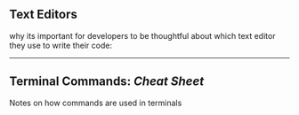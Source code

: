 ## Text Editors

why its important for developers to be thoughtful about which text editor they use to write their code:

---

## Terminal Commands: *Cheat Sheet*

Notes on how commands are used in terminals

